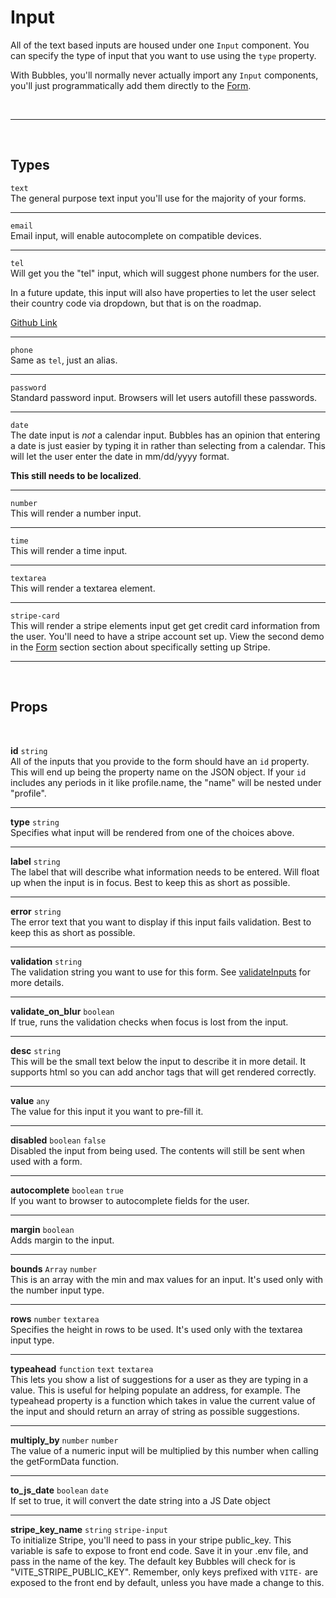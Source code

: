 # Input

All of the text based inputs are housed under one `Input` component. You can specify the type of input that you want to use using the `type` property.

With Bubbles, you'll normally never actually import any `Input` components, you'll just programmatically add them directly to the [Form](/form).

<br>

---

<br>

## Types

`text` <br>
The general purpose text input you'll use for the majority of your forms.

---

`email` <br>
Email input, will enable autocomplete on compatible devices.

---

`tel` <br>
Will get you the "tel" input, which will suggest phone numbers for the user.

In a future update, this input will also have properties to let the user select their country code via dropdown, but that is on the roadmap.

[Github Link](https://github.com/vpanyushenko/bubbles/issues/33)

---

`phone` <br>
Same as `tel`, just an alias.

---

`password` <br>
Standard password input. Browsers will let users autofill these passwords.

---

`date` <br>
The date input is _not_ a calendar input. Bubbles has an opinion that entering a date is just easier by typing it in rather than selecting from a calendar. This will let the user enter the date in mm/dd/yyyy format.

**This still needs to be localized**.

---

`number` <br>
This will render a number input.

---

`time` <br>
This will render a time input.

---

`textarea` <br>
This will render a textarea element.

---

`stripe-card` <br>
This will render a stripe elements input get get credit card information from the user. You'll need to have a stripe account set up. View the second demo in the [Form](/form) section section about specifically setting up Stripe.

---

<br>

## Props

<br>

**id** `string` <br>
All of the inputs that you provide to the form should have an `id` property. This will end up being the property name on the JSON object. If your `id` includes any periods in it like profile.name, the "name" will be nested under "profile".

---

**type** `string` <br>
Specifies what input will be rendered from one of the choices above.

---

**label** `string` <br>
The label that will describe what information needs to be entered. Will float up when the input is in focus. Best to keep this as short as possible.

---

**error** `string` <br>
The error text that you want to display if this input fails validation. Best to keep this as short as possible.

---

**validation** `string` <br>
The validation string you want to use for this form. See [validateInputs](/validate-inputs) for more details.

---

**validate_on_blur** `boolean` <br>
If true, runs the validation checks when focus is lost from the input.

---

**desc** `string` <br>
This will be the small text below the input to describe it in more detail. It supports html so you can add anchor tags that will get rendered correctly.

---

**value** `any` <br>
The value for this input it you want to pre-fill it.

---

**disabled** `boolean` <code class="blue">false</code><br>
Disabled the input from being used. The contents will still be sent when used with a form.

---

**autocomplete** `boolean` <code class="blue">true</code><br>
If you want to browser to autocomplete fields for the user.

---

**margin** `boolean` <br>
Adds margin to the input.

---

**bounds** `Array` <code class="red">number</code><br>
This is an array with the min and max values for an input. It's used only with the number input type.

---

**rows** `number` <code class="red">textarea</code><br>
Specifies the height in rows to be used. It's used only with the textarea input type.

---

**typeahead** `function` <code class="red">text</code> <code class="red">textarea</code><br>
This lets you show a list of suggestions for a user as they are typing in a value. This is useful for helping populate an address, for example. The typeahead property is a function which takes in value the current value of the input and should return an array of string as possible suggestions.

---

**multiply_by** `number` <code class="red">number</code><br>
The value of a numeric input will be multiplied by this number when calling the getFormData function.

---

**to_js_date** `boolean` <code class="red">date</code><br>
If set to true, it will convert the date string into a JS Date object

---

**stripe_key_name** `string` <code class="red">stripe-input</code><br>
To initialize Stripe, you'll need to pass in your stripe public_key. This variable is safe to expose to front end code. Save it in your .env file, and pass in the name of the key. The default key Bubbles will check for is "VITE_STRIPE_PUBLIC_KEY". Remember, only keys prefixed with `VITE-` are exposed to the front end by default, unless you have made a change to this.
